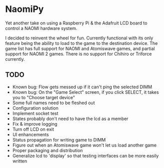 # NaomiPy
Yet another take on using a Raspberry Pi & the Adafruit LCD board to control a
NAOMI hardware system.

I decided to reinvent the wheel for fun. Currently functional with its only
feature being the ability to load to the game to the destination device. The
game list has full support for NAOMI and Atomiswave games, and partial support
for NAOMI 2 games. There is no support for Chihiro or Triforce currently.

TODO
----
* Known bug: Flow gets messed up if it can't ping the selected DIMM
* Known bug: On the "Game Select" screen, if you click SELECT, it
  takes you to "Choose target device"
* Some full names need to be fleshed out
* Configuration solution
* Implement socket test
* States probably don't need to have the lcd as a member
* Fix & improve logging
* Turn off LCD on exit
* UI enhancements
* Status propagation for writing game to DIMM
* Figure out when an Atomiswave game won't let us load another game
* Proper packaging and distribution
* Generalize lcd to 'display' so that testing interfaces can be more easily
  written
